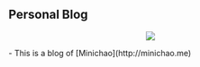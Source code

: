 ## Personal Blog
<p align="center">
    <a href="https://github.com/Allkoman/miniyao.github.io" target="_blank">
        <img src="http://okj8snz5g.bkt.clouddn.com/blog/bloggithub.png">
    </a>
</p>
- This is a blog of [Minichao](http://minichao.me)
